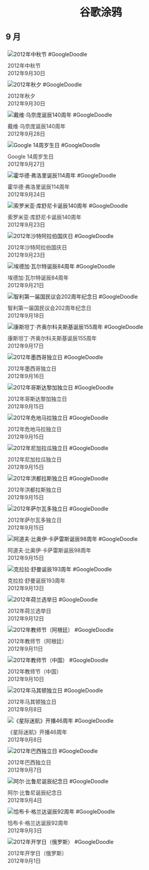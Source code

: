 
<h1 align="center"> 谷歌涂鸦 </h1>




## 9 月

<div class="image">


<img src="" alt="2012年中秋节 #GoogleDoodle" style="margin: 5px"/>
<div class="info" style="font-size: 14px; color:#333333; margin:5px"><div class="title">2012年中秋节</div><div class="date">2012年9月30日</div></div>

<img src="" alt="2012年秋夕 #GoogleDoodle" style="margin: 5px"/>
<div class="info" style="font-size: 14px; color:#333333; margin:5px"><div class="title">2012年秋夕</div><div class="date">2012年9月30日</div></div>

<img src="" alt="戴维·乌奈庞诞辰140周年 #GoogleDoodle" style="margin: 5px"/>
<div class="info" style="font-size: 14px; color:#333333; margin:5px"><div class="title">戴维·乌奈庞诞辰140周年</div><div class="date">2012年9月28日</div></div>

<img src="" alt="Google 14周岁生日 #GoogleDoodle" style="margin: 5px"/>
<div class="info" style="font-size: 14px; color:#333333; margin:5px"><div class="title">Google 14周岁生日</div><div class="date">2012年9月27日</div></div>

<img src="" alt="霍华德·弗洛里诞辰114周年 #GoogleDoodle" style="margin: 5px"/>
<div class="info" style="font-size: 14px; color:#333333; margin:5px"><div class="title">霍华德·弗洛里诞辰114周年</div><div class="date">2012年9月24日</div></div>

<img src="" alt="索罗米亚·库舒尼卡诞辰140周年 #GoogleDoodle" style="margin: 5px"/>
<div class="info" style="font-size: 14px; color:#333333; margin:5px"><div class="title">索罗米亚·库舒尼卡诞辰140周年</div><div class="date">2012年9月23日</div></div>

<img src="" alt="2012年沙特阿拉伯国庆日 #GoogleDoodle" style="margin: 5px"/>
<div class="info" style="font-size: 14px; color:#333333; margin:5px"><div class="title">2012年沙特阿拉伯国庆日</div><div class="date">2012年9月23日</div></div>

<img src="" alt="埃德加·瓦尔特诞辰84周年 #GoogleDoodle" style="margin: 5px"/>
<div class="info" style="font-size: 14px; color:#333333; margin:5px"><div class="title">埃德加·瓦尔特诞辰84周年</div><div class="date">2012年9月21日</div></div>

<img src="" alt="智利第一届国民议会202周年纪念日 #GoogleDoodle" style="margin: 5px"/>
<div class="info" style="font-size: 14px; color:#333333; margin:5px"><div class="title">智利第一届国民议会202周年纪念日</div><div class="date">2012年9月18日</div></div>

<img src="" alt="康斯坦丁·齐奥尔科夫斯基诞辰155周年 #GoogleDoodle" style="margin: 5px"/>
<div class="info" style="font-size: 14px; color:#333333; margin:5px"><div class="title">康斯坦丁·齐奥尔科夫斯基诞辰155周年</div><div class="date">2012年9月17日</div></div>

<img src="" alt="2012年墨西哥独立日 #GoogleDoodle" style="margin: 5px"/>
<div class="info" style="font-size: 14px; color:#333333; margin:5px"><div class="title">2012年墨西哥独立日</div><div class="date">2012年9月16日</div></div>

<img src="" alt="2012年哥斯达黎加独立日 #GoogleDoodle" style="margin: 5px"/>
<div class="info" style="font-size: 14px; color:#333333; margin:5px"><div class="title">2012年哥斯达黎加独立日</div><div class="date">2012年9月15日</div></div>

<img src="" alt="2012年危地马拉独立日 #GoogleDoodle" style="margin: 5px"/>
<div class="info" style="font-size: 14px; color:#333333; margin:5px"><div class="title">2012年危地马拉独立日</div><div class="date">2012年9月15日</div></div>

<img src="" alt="2012年尼加拉瓜独立日 #GoogleDoodle" style="margin: 5px"/>
<div class="info" style="font-size: 14px; color:#333333; margin:5px"><div class="title">2012年尼加拉瓜独立日</div><div class="date">2012年9月15日</div></div>

<img src="" alt="2012年洪都拉斯独立日 #GoogleDoodle" style="margin: 5px"/>
<div class="info" style="font-size: 14px; color:#333333; margin:5px"><div class="title">2012年洪都拉斯独立日</div><div class="date">2012年9月15日</div></div>

<img src="" alt="2012年萨尔瓦多独立日 #GoogleDoodle" style="margin: 5px"/>
<div class="info" style="font-size: 14px; color:#333333; margin:5px"><div class="title">2012年萨尔瓦多独立日</div><div class="date">2012年9月15日</div></div>

<img src="" alt="阿道夫·比奥伊·卡萨雷斯诞辰98周年 #GoogleDoodle" style="margin: 5px"/>
<div class="info" style="font-size: 14px; color:#333333; margin:5px"><div class="title">阿道夫·比奥伊·卡萨雷斯诞辰98周年</div><div class="date">2012年9月15日</div></div>

<img src="" alt="克拉拉·舒曼诞辰193周年 #GoogleDoodle" style="margin: 5px"/>
<div class="info" style="font-size: 14px; color:#333333; margin:5px"><div class="title">克拉拉·舒曼诞辰193周年</div><div class="date">2012年9月13日</div></div>

<img src="" alt="2012年荷兰选举日 #GoogleDoodle" style="margin: 5px"/>
<div class="info" style="font-size: 14px; color:#333333; margin:5px"><div class="title">2012年荷兰选举日</div><div class="date">2012年9月12日</div></div>

<img src="" alt="2012年教师节（阿根廷） #GoogleDoodle" style="margin: 5px"/>
<div class="info" style="font-size: 14px; color:#333333; margin:5px"><div class="title">2012年教师节（阿根廷）</div><div class="date">2012年9月11日</div></div>

<img src="" alt="2012年教师节（中国） #GoogleDoodle" style="margin: 5px"/>
<div class="info" style="font-size: 14px; color:#333333; margin:5px"><div class="title">2012年教师节（中国）</div><div class="date">2012年9月10日</div></div>

<img src="" alt="2012年马其顿独立日 #GoogleDoodle" style="margin: 5px"/>
<div class="info" style="font-size: 14px; color:#333333; margin:5px"><div class="title">2012年马其顿独立日</div><div class="date">2012年9月8日</div></div>

<img src="" alt="《星际迷航》开播46周年 #GoogleDoodle" style="margin: 5px"/>
<div class="info" style="font-size: 14px; color:#333333; margin:5px"><div class="title">《星际迷航》开播46周年</div><div class="date">2012年9月8日</div></div>

<img src="" alt="2012年巴西独立日 #GoogleDoodle" style="margin: 5px"/>
<div class="info" style="font-size: 14px; color:#333333; margin:5px"><div class="title">2012年巴西独立日</div><div class="date">2012年9月7日</div></div>

<img src="" alt="阿尔·比鲁尼诞辰纪念日 #GoogleDoodle" style="margin: 5px"/>
<div class="info" style="font-size: 14px; color:#333333; margin:5px"><div class="title">阿尔·比鲁尼诞辰纪念日</div><div class="date">2012年9月4日</div></div>

<img src="" alt="恰布卡·格兰达诞辰92周年 #GoogleDoodle" style="margin: 5px"/>
<div class="info" style="font-size: 14px; color:#333333; margin:5px"><div class="title">恰布卡·格兰达诞辰92周年</div><div class="date">2012年9月3日</div></div>

<img src="" alt="2012年开学日（俄罗斯） #GoogleDoodle" style="margin: 5px"/>
<div class="info" style="font-size: 14px; color:#333333; margin:5px"><div class="title">2012年开学日（俄罗斯）</div><div class="date">2012年9月1日</div></div>

</div>








